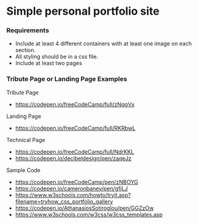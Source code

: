 # Simple personal portfolio site

### Requirements
 - Include at least 4 different containers with at least one image on each section.
 - All styling should be in a css file.
 - Include at least two pages

### Tribute Page or Landing Page Examples

Tribute Page
- https://codepen.io/freeCodeCamp/full/zNqgVx

Landing Page
- https://codepen.io/freeCodeCamp/full/RKRbwL

Technical Page
- https://codepen.io/freeCodeCamp/full/NdrKKL
- https://codepen.io/decibeldesign/pen/zaqeJz

Sample Code

- https://codepen.io/freeCodeCamp/pen/zNBOYG
- https://codepen.io/cameronbaney/pen/gfjLJ
- https://www.w3schools.com/howto/tryit.asp?filename=tryhow_css_portfolio_gallery
- https://codepen.io/AthanasiosSotiroglou/pen/GGZzOw
- https://www.w3schools.com/w3css/w3css_templates.asp
